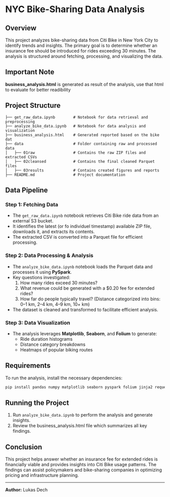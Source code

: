 # NYC Bike-Sharing Data Analysis

## Overview
This project analyzes bike-sharing data from Citi Bike in New York City to identify trends and insights. The primary goal is to determine whether an insurance fee should be introduced for rides exceeding 30 minutes. The analysis is structured around fetching, processing, and visualizing the data.

## Important Note
**business_analysis.html** is generated as result of the analysis, use that html to evaluate for better readibility

## Project Structure
```
├── get_raw_data.ipynb        # Notebook for data retrieval and preprocessing
├── analyze_bike_data.ipynb   # Notebook for data analysis and visualization
├── business_analysis.html    # Generated reported based on the bike dat
├── data                      # Folder containing raw and processed data
│   ├── 01raw                 # Contains the raw ZIP files and extracted CSVs
│   ├── 02cleansed            # Contains the final cleaned Parquet files
│   ├── 03results             # Contains created figures and reports
├── README.md                 # Project documentation
```

## Data Pipeline
### **Step 1: Fetching Data**
- The `get_raw_data.ipynb` notebook retrieves Citi Bike ride data from an external S3 bucket.
- It identifies the latest (or fo individuel timestamp) available ZIP file, downloads it, and extracts its contents.
- The extracted CSV is converted into a Parquet file for efficient processing.

### **Step 2: Data Processing & Analysis**
- The `analyze_bike_data.ipynb` notebook loads the Parquet data and processes it using **PySpark**.
- Key questions investigated:
  1. How many rides exceed 30 minutes?
  2. What revenue could be generated with a $0.20 fee for extended rides?
  3. How far do people typically travel? (Distance categorized into bins: 0–1 km, 2–4 km, 4–9 km, 10+ km)
- The dataset is cleaned and transformed to facilitate efficient analysis.

### **Step 3: Data Visualization**
- The analysis leverages **Matplotlib**, **Seaborn**, and **Folium** to generate:
  - Ride duration histograms
  - Distance category breakdowns
  - Heatmaps of popular biking routes

## Requirements
To run the analysis, install the necessary dependencies:
```bash
pip install pandas numpy matplotlib seaborn pyspark folium jinja2 requests selenium webdriver-manager
```

## Running the Project
1. Run `analyze_bike_data.ipynb` to perform the analysis and generate insights.
2. Review the business_analysis.html file which summarizes all key findings.

## Conclusion
This project helps answer whether an insurance fee for extended rides is financially viable and provides insights into Citi Bike usage patterns. The findings can assist policymakers and bike-sharing companies in optimizing pricing and infrastructure planning.

---
**Author:** Lukas Dech

